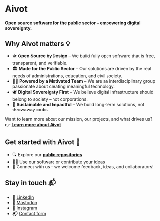 # Aivot
**Open source software for the public sector – empowering digital sovereignty.**

## Why Aivot matters 💡

* 🛠️ **Open Source by Design** – We build fully open software that is free, transparent, and verifiable.
* 🏛️ **Made for the Public Sector** – Our solutions are driven by the real needs of administrations, education, and civil society.
* 👩‍💻 **Powered by a Motivated Team** – We are an interdisciplinary group passionate about creating meaningful technology.
* 🕊️ **Digital Sovereignty First** – We believe digital infrastructure should belong to society – not corporations.
* 🚀 **Sustainable and Impactful** – We build long-term solutions, not throwaway code.

Want to learn more about our mission, our projects, and what drives us?  
👉 [**Learn more about Aivot**](https://aivot.de)

## Get started with Aivot 🚀

- 🔍 Explore our [**public repositories**](https://github.com/orgs/aivot-digital/repositories)
- 🧑‍💻 Use our software or contribute your ideas
- 💬 Connect with us – we welcome feedback, ideas, and collaborators!

## Stay in touch 📬

* 💼 [LinkedIn](https://www.linkedin.com/company/aivot-digital/)
* 🐘 [Mastodon](https://mastodon.social/@AivotDigital)
* 📸 [Instagram](https://www.instagram.com/aivot_digital/)
* 📬 [Contact form](https://aivot.de/kontakt/)